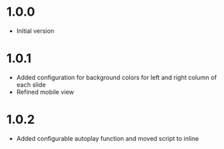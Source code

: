 # 1.0.0
- Initial version

# 1.0.1
- Added configuration for background colors for left and right column of each slide
- Refined mobile view

# 1.0.2
- Added configurable autoplay function and moved script to inline
